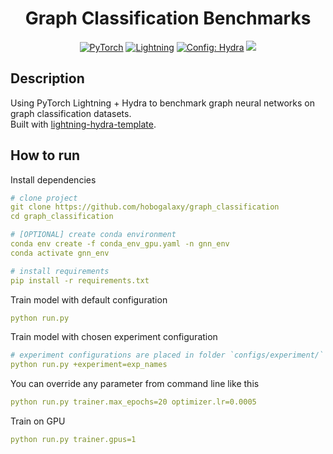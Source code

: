 <div align="center">

# Graph Classification Benchmarks

<a href="https://pytorch.org/get-started/locally/"><img alt="PyTorch" src="https://img.shields.io/badge/PyTorch-orange?logo=pytorch"></a>
<a href="https://pytorchlightning.ai/"><img alt="Lightning" src="https://img.shields.io/badge/-Lightning-blueviolet"></a>
<a href="https://hydra.cc/"><img alt="Config: Hydra" src="https://img.shields.io/badge/Config-Hydra-blue"></a>
[![](https://shields.io/badge/-Lightning--Hydra--Template-017F2F?style=flat&logo=github&labelColor=303030)](https://github.com/hobogalaxy/lightning-hydra-template)

</div>

## Description
Using PyTorch Lightning + Hydra to benchmark graph neural networks on graph classification datasets.<br>
Built with [lightning-hydra-template](https://github.com/hobogalaxy/lightning-hydra-template).
<!--
The following datasets have implemented [datamodules](src/pl_datamodules) and [lightning models](src/pl_models):
- Image classification from graphs of superpixels (MNIST, FashionMNIST, CIFAR10)
- [Open Graph Benchmarks](https://ogb.stanford.edu/docs/graphprop/): graph property prediction (ogbg-molhiv, ogbg-molpcba, ogbg-ppa) -->

## How to run
Install dependencies
```yaml
# clone project
git clone https://github.com/hobogalaxy/graph_classification
cd graph_classification

# [OPTIONAL] create conda environment
conda env create -f conda_env_gpu.yaml -n gnn_env
conda activate gnn_env

# install requirements
pip install -r requirements.txt
```

Train model with default configuration
```yaml
python run.py
```

Train model with chosen experiment configuration
```yaml
# experiment configurations are placed in folder `configs/experiment/`
python run.py +experiment=exp_names
```

You can override any parameter from command line like this
```yaml
python run.py trainer.max_epochs=20 optimizer.lr=0.0005
```

Train on GPU
```yaml
python run.py trainer.gpus=1
```
<br>
